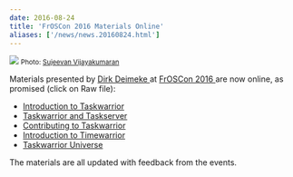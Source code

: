 ```yaml
---
date: 2016-08-24
title: 'FrOSCon 2016 Materials Online'
aliases: ['/news/news.20160824.html']
---
```

<div class="col-md-8 main">
 <div class="row">
  <p>
   <img class="img-responsive" src="/news/images/froscon.jpg"/>
   <small>
    Photo:
    <a href="https://twitter.com/svijee">
     Sujeevan Vijayakumaran
    </a>
   </small>
  </p>
  <p>
   Materials presented by
   <a href="https://www.deimeke.net/dirk/blog/">
    Dirk Deimeke
   </a>
   at
   <a href="https://www.froscon.de/">
    FrOSCon 2016
   </a>
   are now online, as promised (click on Raw file):
   <ul>
    <li>
     <a href="https://git.tasktools.org/projects/ST/repos/guides/browse/20160821_de_froscon-Introduction_to_Taskwarrior/tw-froscon16_introtw.pdf">
      Introduction to Taskwarrior
     </a>
    </li>
    <li>
     <a href="https://git.tasktools.org/projects/ST/repos/guides/browse/20160820_de_froscon-Taskwarrior_and_Taskserver/tw-froscon16_tw+td.pdf">
      Taskwarrior and Taskserver
     </a>
    </li>
    <li>
     <a href="https://git.tasktools.org/projects/ST/repos/guides/browse/20160820_de_froscon-Contributing_to_Taskwarrior/tw-froscon16_contribtw.pdf">
      Contributing to Taskwarrior
     </a>
    </li>
    <li>
     <a href="https://git.tasktools.org/projects/ST/repos/guides/browse/20160820_de_froscon-Introduction_to_Timewarrior/tw-froscon16_introtimew.pdf">
      Introduction to Timewarrior
     </a>
    </li>
    <li>
     <a href="https://git.tasktools.org/projects/ST/repos/guides/browse/20160820_de_froscon-Taskwarrior_Universe/tw-froscon16_twuniverse.pdf">
      Taskwarrior Universe
     </a>
    </li>
   </ul>
  </p>
  <p>
   The materials are all updated with feedback from the events.
  </p>
  <br/>
  <br/>
 </div>
</div>


